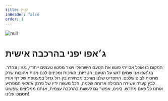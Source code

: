 ```yaml
---
title: הבית
inHeader: false
order: 1
---
```

![null]()

# **ג׳אפו יפני בהרכבה אישית**

המקום בו אוכל אסייתי פוגש את הטעם הישראלי ויוצר מפגש טעמים ייחודי, מגוון ונהדר. בג׳אפו אנו שמים דגש על הטעם, הטריות, האיכות ומכינים לכם מנות אהובות שרק מחכות לביס שלכם. התפריט שלנו מורכב מבחירה בין רול גדול במעטפת של דף אורז לבין קערה עשירה המכילה ארוחה שלמה, הכל מעשה ידיו של פרנק אזולאי המפתיע אותנו כל פעם מחדש. בינינו, אפשר גם לעשות בהרכבה עצמית, אנחנו ממליצים שפשוט תסמכו עלינו!
